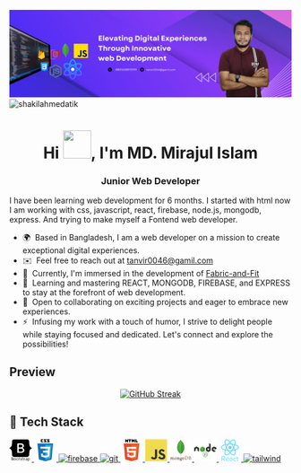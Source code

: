 
![](MIRAJUL%20ISLAM%20new.png)
<span align="left"> <img src="https://komarev.com/ghpvc/?username=shakilahmedatik&label=Profile%20views&color=0e75b6&style=flat" alt="shakilahmedatik" /> </span> 
<div>
  <h1 align="center">Hi <img src = "https://raw.githubusercontent.com/shakilahmedatik/shakilahmedatik/main/hi.gif" width="50px" height="50px">, I'm MD. Mirajul Islam</h1>
<h3 align="center">Junior Web Developer</h3>
</div>


I have been learning web development for 6 months. I started with html now I am working with css, javascript, react, firebase, node.js, mongodb, express. And trying to make myself a Fontend web developer.

*   🌍  Based in Bangladesh, I am a web developer on a mission to create exceptional digital experiences.
*   ✉️  Feel free to reach out at [tanvir0046@gamil.com](mailto:tanvir0046@gamil.com)
*   🚀  Currently, I'm immersed in the development of [Fabric-and-Fit]([http://https://github.com/tanvir3100/bistro-boss-client](https://github.com/tanvir3100/Fabric-and-Fit-client))
*   🧠  Learning and mastering REACT, MONGODB, FIREBASE, and EXPRESS to stay at the forefront of web development.
*   🤝  Open to collaborating on exciting projects and eager to embrace new experiences.
*   ⚡   Infusing my work with a touch of humor, I strive to delight people while staying focused and dedicated. Let's connect and explore the possibilities!

## Preview
<p align="center"> <a href="https://git.io/streak-stats"><img src="https://github-readme-streak-stats.herokuapp.com?user=tanvir3100&theme=material-palenight&background=45%2CFFFFFF%2CFFFFFF" alt="GitHub Streak" /></a> </p>

## 💼 Tech Stack
<p align="left"> <a href="https://getbootstrap.com" target="_blank" rel="noreferrer"> <img src="https://raw.githubusercontent.com/devicons/devicon/master/icons/bootstrap/bootstrap-plain-wordmark.svg" alt="bootstrap" width="40" height="40"/> </a> <a href="https://www.w3schools.com/css/" target="_blank" rel="noreferrer"> <img src="https://raw.githubusercontent.com/devicons/devicon/master/icons/css3/css3-original-wordmark.svg" alt="css3" width="40" height="40"/> </a> <a href="https://firebase.google.com/" target="_blank" rel="noreferrer"> <img src="https://www.vectorlogo.zone/logos/firebase/firebase-icon.svg" alt="firebase" width="40" height="40"/> </a> <a href="https://git-scm.com/" target="_blank" rel="noreferrer"> <img src="https://www.vectorlogo.zone/logos/git-scm/git-scm-icon.svg" alt="git" width="40" height="40"/> </a> <a href="https://www.w3.org/html/" target="_blank" rel="noreferrer"> <img src="https://raw.githubusercontent.com/devicons/devicon/master/icons/html5/html5-original-wordmark.svg" alt="html5" width="40" height="40"/> </a> <a href="https://developer.mozilla.org/en-US/docs/Web/JavaScript" target="_blank" rel="noreferrer"> <img src="https://raw.githubusercontent.com/devicons/devicon/master/icons/javascript/javascript-original.svg" alt="javascript" width="40" height="40"/> </a> <a href="https://www.mongodb.com/" target="_blank" rel="noreferrer"> <img src="https://raw.githubusercontent.com/devicons/devicon/master/icons/mongodb/mongodb-original-wordmark.svg" alt="mongodb" width="40" height="40"/> </a> <a href="https://nodejs.org" target="_blank" rel="noreferrer"> <img src="https://raw.githubusercontent.com/devicons/devicon/master/icons/nodejs/nodejs-original-wordmark.svg" alt="nodejs" width="40" height="40"/> </a> <a href="https://reactjs.org/" target="_blank" rel="noreferrer"> <img src="https://raw.githubusercontent.com/devicons/devicon/master/icons/react/react-original-wordmark.svg" alt="react" width="40" height="40"/> </a> <a href="https://tailwindcss.com/" target="_blank" rel="noreferrer"> <img src="https://www.vectorlogo.zone/logos/tailwindcss/tailwindcss-icon.svg" alt="tailwind" width="40" height="40"/> </a> </p>



